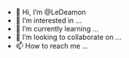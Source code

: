 - 👋 Hi, I’m @LeDeamon
- 👀 I’m interested in ...
- 🌱 I’m currently learning ...
- 💞️ I’m looking to collaborate on ...
- 📫 How to reach me ...

<!---
LeDeamon/LeDeamon is a ✨ special ✨ repository because its `README.md` (this file) appears on your GitHub profile.
You can click the Preview link to take a look at your changes.
--->
